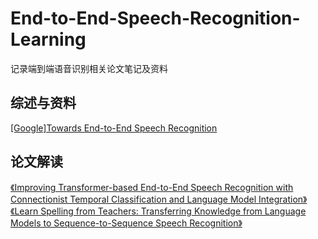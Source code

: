 # End-to-End-Speech-Recognition-Learning
记录端到端语音识别相关论文笔记及资料

## 综述与资料
[[Google]Towards End-to-End Speech Recognition](https://github.com/zyascend/End-to-End-Speech-Recognition-Learning/blob/master/Abstract/%5BGoogle%5DTowards%20End-to-End%20Speech%20Recognition.md)

## 论文解读
[《Improving Transformer-based End-to-End Speech Recognition with Connectionist Temporal Classification and Language Model Integration》](https://github.com/zyascend/End-to-End-Speech-Recognition-Learning/blob/master/Papers/atention-ctc-lm.md)
[《Learn Spelling from Teachers: Transferring Knowledge from Language
Models to Sequence-to-Sequence Speech Recognition》](https://github.com/zyascend/End-to-End-Speech-Recognition-Learning/blob/master/Papers/Learn%20Spelling%20from%20Teachers.md)
